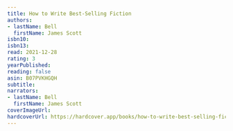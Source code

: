 ```yaml
---
title: How to Write Best-Selling Fiction
authors:
- lastName: Bell
  firstName: James Scott
isbn10:
isbn13:
read: 2021-12-28
rating: 3
yearPublished:
reading: false
asin: B07PVKHGQH
subtitle:
narrators:
- lastName: Bell
  firstName: James Scott
coverImageUrl: 
hardcoverUrl: https://hardcover.app/books/how-to-write-best-selling-fiction-92686b8d-c599-4f9b-b07b-8c94aadf4e9e/editions/31594042
---
```

